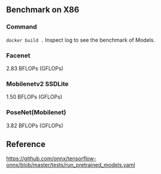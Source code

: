 ## Benchmark on X86

### Command
`docker build .` Inspect log to see the benchmark of Models.

### Facenet
2.83 BFLOPs (GFLOPs)

### Mobilenetv2 SSDLite
1.50 BFLOPs (GFLOPs)

### PoseNet(Mobilenet)
3.82 BFLOPs (GFLOPs)

## Reference

https://github.com/onnx/tensorflow-onnx/blob/master/tests/run_pretrained_models.yaml
